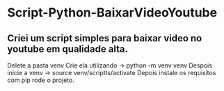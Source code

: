 # Script-Python-BaixarVideoYoutube
Criei um script simples para baixar video no youtube em qualidade alta.
---
Delete a pasta venv
Crie ela utilizando -> python -m venv venv
Despois inicie a venv -> source venv/scriptts/activate
Depois instale os requisitos com pip
rode o projeto.
